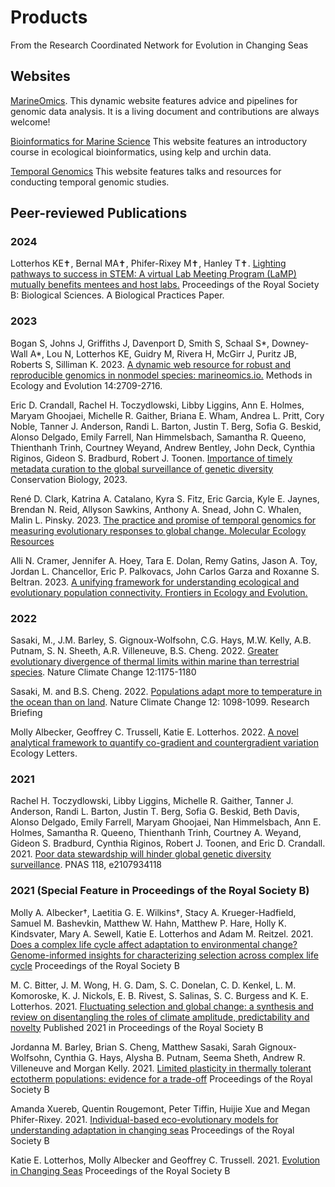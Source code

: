 # Products
From the Research Coordinated Network for Evolution in Changing Seas

## Websites

[MarineOmics](https://marineomics.github.io/). This dynamic website features advice and pipelines for genomic data analysis. It is a living document and contributions are always welcome!

[Bioinformatics for Marine Science](https://baylab.github.io/MarineGenomics/) This website features an introductory course in ecological bioinformatics, using kelp and urchin data.

[Temporal Genomics](https://tempgenomics-rcn.github.io/website/) This website features talks and resources for conducting temporal genomic studies.


## Peer-reviewed Publications

### 2024

Lotterhos KE✝, Bernal MA✝, Phifer-Rixey M✝, Hanley T✝. [Lighting pathways to success in STEM: A virtual Lab Meeting Program (LaMP) mutually benefits mentees and host labs.](https://royalsocietypublishing.org/doi/10.1098/rspb.2024.0149) Proceedings of the Royal Society B: Biological Sciences. A Biological Practices Paper. 

### 2023

Bogan S, Johns J, Griffiths J, Davenport D, Smith S, Schaal S*, Downey-Wall A*, Lou N, Lotterhos KE, Guidry M, Rivera H, McGirr J, Puritz JB, Roberts S, Silliman K. 2023. [A dynamic web resource for robust and reproducible genomics in nonmodel species: marineomics.io.](https://besjournals.onlinelibrary.wiley.com/doi/full/10.1111/2041-210X.14219) Methods in Ecology and Evolution 14:2709-2716.

Eric D. Crandall, Rachel H. Toczydlowski, Libby Liggins, Ann E. Holmes, Maryam Ghoojaei, Michelle R. Gaither, Briana E. Wham, Andrea L. Pritt, Cory Noble, Tanner J. Anderson, Randi L. Barton, Justin T. Berg, Sofia G. Beskid, Alonso Delgado, Emily Farrell, Nan Himmelsbach, Samantha R. Queeno, Thienthanh Trinh, Courtney Weyand, Andrew Bentley, John Deck, Cynthia Riginos, Gideon S. Bradburd, Robert J. Toonen. [Importance of timely metadata curation to the global surveillance of genetic diversity](https://conbio.onlinelibrary.wiley.com/doi/full/10.1111/cobi.14061?af=R) Conservation Biology, 2023.

René D. Clark, Katrina A. Catalano, Kyra S. Fitz, Eric Garcia, Kyle E. Jaynes, Brendan N. Reid, Allyson Sawkins, Anthony A. Snead, John C. Whalen, Malin L. Pinsky. 2023. [The practice and promise of temporal genomics for measuring evolutionary responses to global change. Molecular Ecology Resources](https://onlinelibrary.wiley.com/doi/10.1111/1755-0998.13789)

Alli N. Cramer, Jennifer A. Hoey, Tara E. Dolan, Remy Gatins, Jason A. Toy, Jordan L. Chancellor, Eric P. Palkovacs, John Carlos Garza and Roxanne S. Beltran. 2023. [A unifying framework for understanding ecological and evolutionary population connectivity. Frontiers in Ecology and Evolution.](https://www.frontiersin.org/articles/10.3389/fevo.2023.1072825/full)


### 2022

Sasaki, M., J.M. Barley, S. Gignoux-Wolfsohn, C.G. Hays, M.W. Kelly, A.B. Putnam, S. N. Sheeth, A.R. Villeneuve, B.S. Cheng. 2022. [Greater evolutionary divergence of thermal limits within marine than terrestrial species](https://www.nature.com/articles/s41558-022-01534-y). Nature Climate Change 12:1175-1180 

Sasaki, M. and B.S. Cheng. 2022. [Populations adapt more to temperature in the ocean than on land](https://www.nature.com/articles/s41558-022-01535-x).
Nature Climate Change 12: 1098-1099. Research Briefing

Molly Albecker, Geoffrey C. Trussell, Katie E. Lotterhos. 2022. [A novel analytical framework to quantify co-gradient and countergradient variation](https://onlinelibrary.wiley.com/doi/full/10.1111/ele.14020) Ecology Letters.

### 2021
Rachel H. Toczydlowski, Libby Liggins, Michelle R. Gaither, Tanner J. Anderson, Randi L. Barton, Justin T. Berg, Sofia G. Beskid, 
Beth Davis, Alonso Delgado, Emily Farrell, Maryam Ghoojaei, Nan Himmelsbach, Ann E. Holmes, Samantha R. Queeno, Thienthanh Trinh, 
Courtney A. Weyand, Gideon S. Bradburd, Cynthia Riginos, Robert J. Toonen, and Eric D. Crandall.  2021. [Poor data stewardship will hinder global
 genetic diversity surveillance](https://doi.org/10.1073/pnas.2107934118). PNAS 118, e2107934118
 
### 2021 (Special Feature in Proceedings of the Royal Society B)

Molly A. Albecker†, Laetitia G. E. Wilkins†, Stacy A. Krueger-Hadfield, Samuel M. Bashevkin, Matthew W. Hahn, Matthew P. Hare, Holly K. Kindsvater, Mary A. Sewell, Katie E. Lotterhos and Adam M. Reitzel. 2021. [Does a complex life cycle affect adaptation to environmental change? Genome-informed insights for characterizing selection across complex life cycle](https://royalsocietypublishing.org/doi/full/10.1098/rspb.2021.2122) Proceedings of the Royal Society B 

M. C. Bitter, J. M. Wong, H. G. Dam, S. C. Donelan, C. D. Kenkel, L. M. Komoroske, K. J. Nickols, E. B. Rivest, S. Salinas, S. C. Burgess and K. E. Lotterhos. 2021. [Fluctuating selection and global change: a synthesis and review on disentangling the roles of climate amplitude, predictability and novelty](https://royalsocietypublishing.org/doi/full/10.1098/rspb.2021.0727) Published 2021 in Proceedings of the Royal Society B 

Jordanna M. Barley, Brian S. Cheng, Matthew Sasaki, Sarah Gignoux-Wolfsohn, Cynthia G. Hays, Alysha B. Putnam, Seema Sheth, Andrew R. Villeneuve and Morgan Kelly. 2021. [Limited plasticity in thermally tolerant ectotherm populations: evidence for a trade-off](https://doi.org/10.1098/rspb.2021.0765) Proceedings of the Royal Society B 

Amanda Xuereb, Quentin Rougemont, Peter Tiffin, Huijie Xue and Megan Phifer-Rixey. 2021. [Individual-based eco-evolutionary models for understanding adaptation in changing seas](https://doi.org/10.1098/rspb.2021.2006) Proceedings of the Royal Society B 

Katie E. Lotterhos, Molly Albecker and Geoffrey C. Trussell. 2021. [Evolution in Changing Seas](https://royalsocietypublishing.org/doi/10.1098/rspb.2021.2443) Proceedings of the Royal Society B
